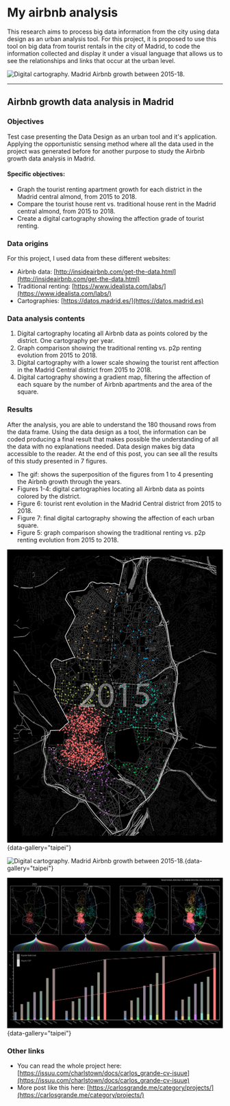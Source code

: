 # My airbnb analysis

This research aims to process big data information from the city using data design as an urban analysis tool. For this project, it is proposed to use this tool on big data from tourist rentals in the city of Madrid, to code the information collected and display it under a visual language that allows us to see the relationships and links that occur at the urban level.

![Digital cartography. Madrid Airbnb growth between 2015-18.](https://carlosgrande.me/wp-content/uploads/2020/01/CartographyMockup.png)

---

## Airbnb growth data analysis in Madrid

### Objectives

Test case presenting the Data Design as an urban tool and it\'s application. Applying the opportunistic sensing method where all the data used in the project was generated before for another purpose to study the Airbnb growth data analysis in Madrid.

#### Specific objectives:

- Graph the tourist renting apartment growth for each district in the Madrid central almond, from 2015 to 2018.
- Compare the tourist house rent vs. traditional house rent in the Madrid central almond, from 2015 to 2018.
- Create a digital cartography showing the affection grade of tourist renting.

### Data origins

For this project, I used data from these different websites:

- Airbnb data: [http://insideairbnb.com/get-the-data.html](http://insideairbnb.com/get-the-data.html)
- Traditional renting: [https://www.idealista.com/labs/](https://www.idealista.com/labs/)
- Cartographies: [https://datos.madrid.es/](https://datos.madrid.es)

### Data analysis contents

1. Digital cartography locating all Airbnb data as points colored by the district. One cartography per year.
2. Graph comparison showing the traditional renting vs. p2p renting evolution from 2015 to 2018.
3. Digital cartography with a lower scale showing the tourist rent affection in the Madrid Central district from 2015 to 2018.
4. Digital cartography showing a gradient map, filtering the affection of each square by the number of Airbnb apartments and the area of the square.

### Results

After the analysis, you are able to understand the 180 thousand rows from the data frame. Using the data design as a tool, the information can be coded producing a final result that makes possible the understanding of all the data with no explanations needed. Data design makes big data accessible to the reader. At the end of this post, you can see all the results of this study presented in 7 figures.

- The gif: shows the superposition of the figures from 1 to 4 presenting the Airbnb growth through the years.
- Figures 1-4: digital cartographies locating all Airbnb data as points colored by the district.
- Figure 6: tourist rent evolution in the Madrid Central district from 2015 to 2018.
- Figure 7: final digital cartography showing the affection of each urban square.
- Figure 5: graph comparison showing the traditional renting vs. p2p renting evolution from 2015 to 2018.



![Digital cartography. Madrid Airbnb growth between 2015-18.](../assets/images/projects/airbnb-animation.gif){data-gallery="taipei"}

![Digital cartography. Madrid Airbnb growth between 2015-18.](../assets/images/projects/airbnb-digital-cartography.png){data-gallery="taipei"}

![Digital cartography. Madrid Airbnb growth between 2015-18.](../assets/images/projects/airbnb-evolution-1518.png){data-gallery="taipei"}



### Other links

- You can read the whole project here: [https://issuu.com/charlstown/docs/carlos_grande-cv-isuue](https://issuu.com/charlstown/docs/carlos_grande-cv-isuue)
- More post like this here: [https://carlosgrande.me/category/projects/](https://carlosgrande.me/category/projects/)
